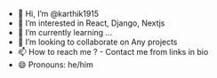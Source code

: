 - 👋 Hi, I’m @karthik1915
- 👀 I’m interested in React, Django, Nextjs
- 🌱 I’m currently learning ...
- 💞️ I’m looking to collaborate on Any projects
- 📫 How to reach me ? - Contact me from links in bio
- 😄 Pronouns: he/him

<!---
karthik1915/karthik1915 is a ✨ special ✨ repository because its `README.md` (this file) appears on your GitHub profile.
You can click the Preview link to take a look at your changes.
--->

